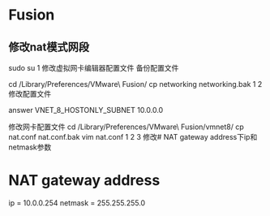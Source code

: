 # Fusion

## 修改nat模式网段

sudo su
1
修改虚拟网卡编辑器配置文件
备份配置文件

cd /Library/Preferences/VMware\ Fusion/
cp networking networking.bak
1
2
修改配置文件

answer VNET_8_HOSTONLY_SUBNET 10.0.0.0

修改网卡配置文件
cd /Library/Preferences/VMware\ Fusion/vmnet8/
cp nat.conf nat.conf.bak
vim nat.conf
1
2
3
修改# NAT gateway address下ip和netmask参数

# NAT gateway address
ip = 10.0.0.254
netmask = 255.255.255.0